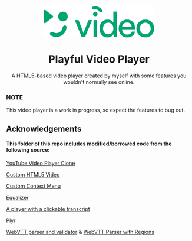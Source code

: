 <p align="center">
    <picture>
        <source media="(prefers-color-scheme: light)" srcset="./media/Playful%20Video_Light.svg">
        <source media="(prefers-color-scheme: dark)" srcset="./media/Playful%20Video_Dark.svg">
        <source media="(-ms-high-contrast: active), (forced-colors: active)" srcset="./media/Playful%20Video_HighContrast.svg">
        <img src="./media/Playful%20Video_Light.svg" alt="Playful Video Player" width="300">
    </picture>
    <h1 align="center">Playful Video Player</h1>
    <p align="center">A HTML5-based video player created by myself with some features you wouldn't normally see online.</p>
</p>

### NOTE
This video player is a work in progress, so expect the features to bug out.

## Acknowledgements
#### This folder of this repo includes modified/borrowed code from the following source:
[YouTube Video Player Clone](https://github.com/WebDevSimplified/youtube-video-player-clone)

[Custom HTML5 Video](https://github.com/Freshman-tech/custom-html5-video)

[Custom Context Menu](https://codepen.io/dcode-software/pen/dgpNKE)

[Equalizer](https://codepen.io/rajwosa/pen/qBBXexE)

[A player with a clickable transcript](http://masf-html5.blogspot.com/2016/04/html5-player-with-clickable-transcript.html)

[Plyr](https://github.com/sampotts/plyr)

[WebVTT parser and validator](https://github.com/w3c/webvtt.js) & [WebVTT Parser with Regions](https://github.com/silviapfeiffer/WebVTT-with-regions)
